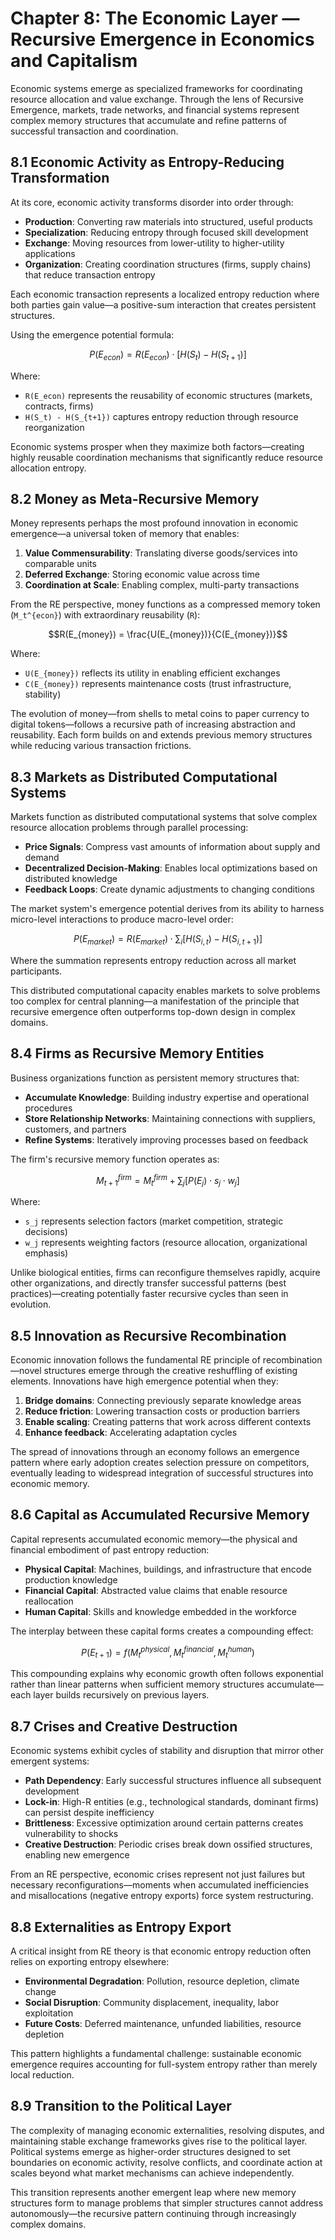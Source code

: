 # Chapter 8: The Economic Layer — Recursive Emergence in Economics and Capitalism

Economic systems emerge as specialized frameworks for coordinating resource allocation and value exchange. Through the lens of Recursive Emergence, markets, trade networks, and financial systems represent complex memory structures that accumulate and refine patterns of successful transaction and coordination.

## 8.1 Economic Activity as Entropy-Reducing Transformation

At its core, economic activity transforms disorder into order through:

- **Production**: Converting raw materials into structured, useful products
- **Specialization**: Reducing entropy through focused skill development
- **Exchange**: Moving resources from lower-utility to higher-utility applications
- **Organization**: Creating coordination structures (firms, supply chains) that reduce transaction entropy

Each economic transaction represents a localized entropy reduction where both parties gain value—a positive-sum interaction that creates persistent structures.

Using the emergence potential formula:

```math
P(E_{econ}) = R(E_{econ}) \cdot \left[H(S_t) - H(S_{t+1})\right]
```

Where:
- `R(E_econ)` represents the reusability of economic structures (markets, contracts, firms)
- `H(S_t) - H(S_{t+1})` captures entropy reduction through resource reorganization

Economic systems prosper when they maximize both factors—creating highly reusable coordination mechanisms that significantly reduce resource allocation entropy.

## 8.2 Money as Meta-Recursive Memory

Money represents perhaps the most profound innovation in economic emergence—a universal token of memory that enables:

1. **Value Commensurability**: Translating diverse goods/services into comparable units
2. **Deferred Exchange**: Storing economic value across time
3. **Coordination at Scale**: Enabling complex, multi-party transactions

From the RE perspective, money functions as a compressed memory token (`M_t^{econ}`) with extraordinary reusability (`R`):

```math
R(E_{money}) = \frac{U(E_{money})}{C(E_{money})}
```

Where:
- `U(E_{money})` reflects its utility in enabling efficient exchanges
- `C(E_{money})` represents maintenance costs (trust infrastructure, stability)

The evolution of money—from shells to metal coins to paper currency to digital tokens—follows a recursive path of increasing abstraction and reusability. Each form builds on and extends previous memory structures while reducing various transaction frictions.

## 8.3 Markets as Distributed Computational Systems

Markets function as distributed computational systems that solve complex resource allocation problems through parallel processing:

- **Price Signals**: Compress vast amounts of information about supply and demand
- **Decentralized Decision-Making**: Enables local optimizations based on distributed knowledge
- **Feedback Loops**: Create dynamic adjustments to changing conditions

The market system's emergence potential derives from its ability to harness micro-level interactions to produce macro-level order:

```math
P(E_{market}) = R(E_{market}) \cdot \sum_{i} \left[H(S_{i,t}) - H(S_{i,t+1})\right]
```

Where the summation represents entropy reduction across all market participants.

This distributed computational capacity enables markets to solve problems too complex for central planning—a manifestation of the principle that recursive emergence often outperforms top-down design in complex domains.

## 8.4 Firms as Recursive Memory Entities

Business organizations function as persistent memory structures that:

- **Accumulate Knowledge**: Building industry expertise and operational procedures
- **Store Relationship Networks**: Maintaining connections with suppliers, customers, and partners
- **Refine Systems**: Iteratively improving processes based on feedback

The firm's recursive memory function operates as:

```math
M_{t+1}^{firm} = M_t^{firm} + \sum_{j} \left[P(E_j) \cdot s_j \cdot w_j\right]
```

Where:
- `s_j` represents selection factors (market competition, strategic decisions)
- `w_j` represents weighting factors (resource allocation, organizational emphasis)

Unlike biological entities, firms can reconfigure themselves rapidly, acquire other organizations, and directly transfer successful patterns (best practices)—creating potentially faster recursive cycles than seen in evolution.

## 8.5 Innovation as Recursive Recombination

Economic innovation follows the fundamental RE principle of recombination—novel structures emerge through the creative reshuffling of existing elements. Innovations have high emergence potential when they:

1. **Bridge domains**: Connecting previously separate knowledge areas
2. **Reduce friction**: Lowering transaction costs or production barriers
3. **Enable scaling**: Creating patterns that work across different contexts
4. **Enhance feedback**: Accelerating adaptation cycles

The spread of innovations through an economy follows an emergence pattern where early adoption creates selection pressure on competitors, eventually leading to widespread integration of successful structures into economic memory.

## 8.6 Capital as Accumulated Recursive Memory

Capital represents accumulated economic memory—the physical and financial embodiment of past entropy reduction:

- **Physical Capital**: Machines, buildings, and infrastructure that encode production knowledge
- **Financial Capital**: Abstracted value claims that enable resource reallocation
- **Human Capital**: Skills and knowledge embedded in the workforce

The interplay between these capital forms creates a compounding effect:

```math
P(E_{t+1}) = f\left(M_t^{physical}, M_t^{financial}, M_t^{human}\right)
```

This compounding explains why economic growth often follows exponential rather than linear patterns when sufficient memory structures accumulate—each layer builds recursively on previous layers.

## 8.7 Crises and Creative Destruction

Economic systems exhibit cycles of stability and disruption that mirror other emergent systems:

- **Path Dependency**: Early successful structures influence all subsequent development
- **Lock-in**: High-R entities (e.g., technological standards, dominant firms) can persist despite inefficiency
- **Brittleness**: Excessive optimization around certain patterns creates vulnerability to shocks
- **Creative Destruction**: Periodic crises break down ossified structures, enabling new emergence

From an RE perspective, economic crises represent not just failures but necessary reconfigurations—moments when accumulated inefficiencies and misallocations (negative entropy exports) force system restructuring.

## 8.8 Externalities as Entropy Export

A critical insight from RE theory is that economic entropy reduction often relies on exporting entropy elsewhere:

- **Environmental Degradation**: Pollution, resource depletion, climate change
- **Social Disruption**: Community displacement, inequality, labor exploitation
- **Future Costs**: Deferred maintenance, unfunded liabilities, resource depletion

This pattern highlights a fundamental challenge: sustainable economic emergence requires accounting for full-system entropy rather than merely local reduction.

## 8.9 Transition to the Political Layer

The complexity of managing economic externalities, resolving disputes, and maintaining stable exchange frameworks gives rise to the political layer. Political systems emerge as higher-order structures designed to set boundaries on economic activity, resolve conflicts, and coordinate action at scales beyond what market mechanisms can achieve independently.

This transition represents another emergent leap where new memory structures form to manage problems that simpler structures cannot address autonomously—the recursive pattern continuing through increasingly complex domains.